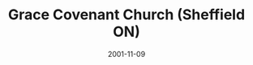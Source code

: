 ---
date: &id001 2001-11-09
end_date: null
location:
  address: 1260 Sheffield Road
  city: Sheffield
  state: ON
minister:
- end: 2010-01-01
  name: Edward Ludt
  start: 2003-01-01
  type: pastor
- end: null
  name: Neil P. Stewart
  start: 2013-01-01
  type: pastor
- end: null
  name: Douglas L. Bylsma
  start: 2011-01-01
  type: Associate Pastor
ministers:
- Edward Ludt
- Neil P. Stewart
- Douglas L. Bylsma
name: Grace Covenant Church
names:
- end: null
  name: Grace Covenant Church
  start: 2001-11-09
origination_date: *id001
raw_data: "ON\nSheffield\nGrace Covenant Church  (November 9, 2001\u2013 )\n\
  1260 Sheffield Road\nPastors: Edward Ludt, 2003\u201310\nNeil P. Stewart, 2013\u2013\
  \nAssoc. Pastor: Douglas L. Bylsma, 2011\u2013"
received_from: null
states:
- "ON"
status:
  active: true
  end_date: null
  reason: null
  received_from: null
  withdrawal_to: null
title: Grace Covenant Church (Sheffield ON)

---